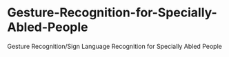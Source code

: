 # Gesture-Recognition-for-Specially-Abled-People
Gesture Recognition/Sign Language Recognition for Specially Abled People
